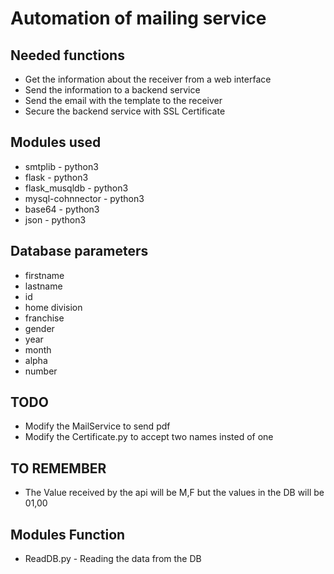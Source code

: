 # Automation of mailing service

## Needed functions
* Get the information about the receiver from a web interface
* Send the information to a backend service
* Send the email with the template to the receiver
* Secure the backend service with SSL Certificate

## Modules used
* smtplib - python3
* flask - python3
* flask_musqldb - python3
* mysql-cohnnector - python3
* base64 - python3
* json - python3

## Database parameters
* firstname
* lastname
* id
* home division
* franchise
* gender
* year
* month
* alpha
* number


## TODO
* Modify the MailService to send pdf
* Modify the Certificate.py to accept two names insted of one

## TO REMEMBER
* The Value received by the api will be M,F but the values in the DB will be 01,00

## Modules Function
* ReadDB.py - Reading the data from the DB
